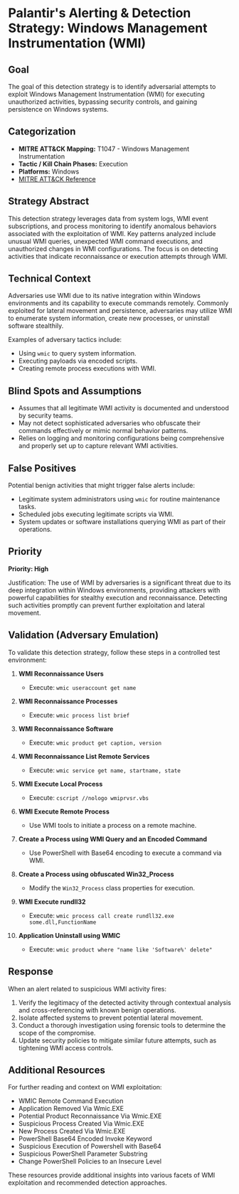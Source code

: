 # Palantir's Alerting & Detection Strategy: Windows Management Instrumentation (WMI)

## Goal
The goal of this detection strategy is to identify adversarial attempts to exploit Windows Management Instrumentation (WMI) for executing unauthorized activities, bypassing security controls, and gaining persistence on Windows systems.

## Categorization

- **MITRE ATT&CK Mapping:** T1047 - Windows Management Instrumentation
- **Tactic / Kill Chain Phases:** Execution
- **Platforms:** Windows
- [MITRE ATT&CK Reference](https://attack.mitre.org/techniques/T1047)

## Strategy Abstract
This detection strategy leverages data from system logs, WMI event subscriptions, and process monitoring to identify anomalous behaviors associated with the exploitation of WMI. Key patterns analyzed include unusual WMI queries, unexpected WMI command executions, and unauthorized changes in WMI configurations. The focus is on detecting activities that indicate reconnaissance or execution attempts through WMI.

## Technical Context
Adversaries use WMI due to its native integration within Windows environments and its capability to execute commands remotely. Commonly exploited for lateral movement and persistence, adversaries may utilize WMI to enumerate system information, create new processes, or uninstall software stealthily. 

Examples of adversary tactics include:
- Using `wmic` to query system information.
- Executing payloads via encoded scripts.
- Creating remote process executions with WMI.

## Blind Spots and Assumptions
- Assumes that all legitimate WMI activity is documented and understood by security teams.
- May not detect sophisticated adversaries who obfuscate their commands effectively or mimic normal behavior patterns.
- Relies on logging and monitoring configurations being comprehensive and properly set up to capture relevant WMI activities.

## False Positives
Potential benign activities that might trigger false alerts include:
- Legitimate system administrators using `wmic` for routine maintenance tasks.
- Scheduled jobs executing legitimate scripts via WMI.
- System updates or software installations querying WMI as part of their operations.

## Priority
**Priority: High**

Justification: The use of WMI by adversaries is a significant threat due to its deep integration within Windows environments, providing attackers with powerful capabilities for stealthy execution and reconnaissance. Detecting such activities promptly can prevent further exploitation and lateral movement.

## Validation (Adversary Emulation)
To validate this detection strategy, follow these steps in a controlled test environment:

1. **WMI Reconnaissance Users**
   - Execute: `wmic useraccount get name`

2. **WMI Reconnaissance Processes**
   - Execute: `wmic process list brief`

3. **WMI Reconnaissance Software**
   - Execute: `wmic product get caption, version`

4. **WMI Reconnaissance List Remote Services**
   - Execute: `wmic service get name, startname, state`

5. **WMI Execute Local Process**
   - Execute: `cscript //nologo wmiprvsr.vbs`

6. **WMI Execute Remote Process**
   - Use WMI tools to initiate a process on a remote machine.

7. **Create a Process using WMI Query and an Encoded Command**
   - Use PowerShell with Base64 encoding to execute a command via WMI.

8. **Create a Process using obfuscated Win32_Process**
   - Modify the `Win32_Process` class properties for execution.

9. **WMI Execute rundll32**
   - Execute: `wmic process call create rundll32.exe some.dll,FunctionName`

10. **Application Uninstall using WMIC**
    - Execute: `wmic product where "name like 'Software%' delete"`

## Response
When an alert related to suspicious WMI activity fires:
1. Verify the legitimacy of the detected activity through contextual analysis and cross-referencing with known benign operations.
2. Isolate affected systems to prevent potential lateral movement.
3. Conduct a thorough investigation using forensic tools to determine the scope of the compromise.
4. Update security policies to mitigate similar future attempts, such as tightening WMI access controls.

## Additional Resources
For further reading and context on WMI exploitation:
- WMIC Remote Command Execution
- Application Removed Via Wmic.EXE
- Potential Product Reconnaissance Via Wmic.EXE
- Suspicious Process Created Via Wmic.EXE
- New Process Created Via Wmic.EXE
- PowerShell Base64 Encoded Invoke Keyword
- Suspicious Execution of Powershell with Base64
- Suspicious PowerShell Parameter Substring
- Change PowerShell Policies to an Insecure Level

These resources provide additional insights into various facets of WMI exploitation and recommended detection approaches.